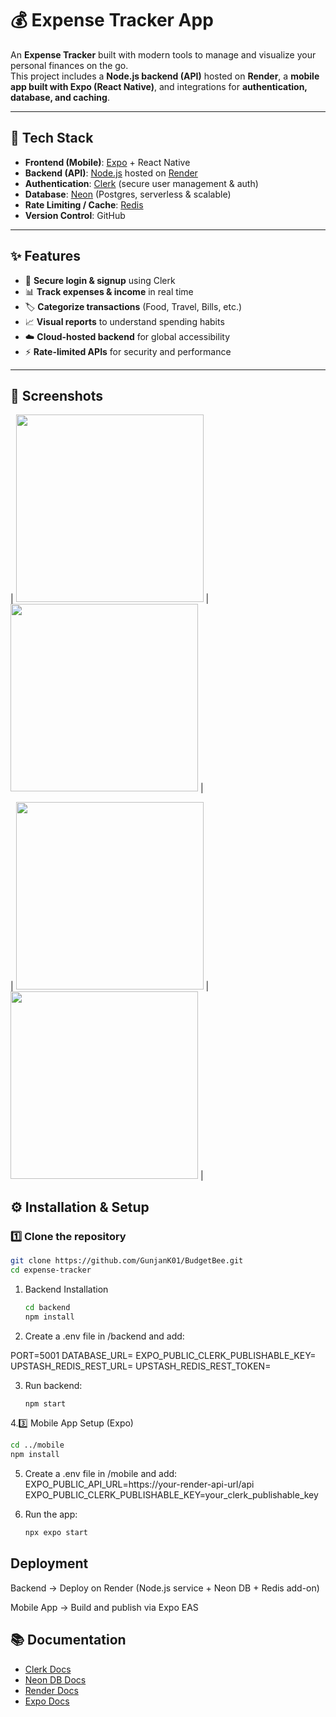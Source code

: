 # 💰 Expense Tracker App

An **Expense Tracker** built with modern tools to manage and visualize your personal finances on the go.  
This project includes a **Node.js backend (API)** hosted on **Render**, a **mobile app built with Expo (React Native)**, and integrations for **authentication, database, and caching**.

---

## 🚀 Tech Stack

- **Frontend (Mobile)**: [Expo](https://expo.dev) + React Native  
- **Backend (API)**: [Node.js](https://nodejs.org) hosted on [Render](https://render.com)  
- **Authentication**: [Clerk](https://clerk.com) (secure user management & auth)  
- **Database**: [Neon](https://neon.tech) (Postgres, serverless & scalable)  
- **Rate Limiting / Cache**: [Redis](https://redis.io)  
- **Version Control**: GitHub  

---

## ✨ Features

- 🔐 **Secure login & signup** using Clerk  
- 📊 **Track expenses & income** in real time  
- 🏷️ **Categorize transactions** (Food, Travel, Bills, etc.)  
- 📈 **Visual reports** to understand spending habits  
- ☁️ **Cloud-hosted backend** for global accessibility  
- ⚡ **Rate-limited APIs** for security and performance

---
## 📸 Screenshots

| <img width="300" src="https://github.com/user-attachments/assets/faae7410-c2b1-42db-bd90-da1b7b104c48" /> | <img width="300" src="https://github.com/user-attachments/assets/5674c441-f232-467e-bfbb-fca37b7f2b6e" /> |

| <img width="300" src="https://github.com/user-attachments/assets/c476cbb1-a8c4-4ae7-9666-3ca5e49712d5" /> | <img width="300" src="https://github.com/user-attachments/assets/098978b0-1d53-4a22-9b3b-1af944e7e4b7" /> |




## ⚙️ Installation & Setup

### 1️⃣ Clone the repository

```bash
git clone https://github.com/GunjanK01/BudgetBee.git
cd expense-tracker


```
1. Backend Installation
   ```bash
   cd backend
   npm install
   ```
2. Create a .env file in /backend and add:
   
PORT=5001
DATABASE_URL=
EXPO_PUBLIC_CLERK_PUBLISHABLE_KEY=
UPSTASH_REDIS_REST_URL=
UPSTASH_REDIS_REST_TOKEN=

3. Run backend:
   ```bash
   npm start
   ```
4.3️⃣ Mobile App Setup (Expo)
```bash
cd ../mobile
npm install
```
5. Create a .env file in /mobile and add:
   EXPO_PUBLIC_API_URL=https://your-render-api-url/api
   EXPO_PUBLIC_CLERK_PUBLISHABLE_KEY=your_clerk_publishable_key
   
6. Run the app:
   ```bash
   npx expo start
   ```
## Deployment

Backend → Deploy on Render
 (Node.js service + Neon DB + Redis add-on)

Mobile App → Build and publish via Expo EAS

## 📚 Documentation

- [Clerk Docs](https://clerk.com/docs)  
- [Neon DB Docs](https://neon.tech/docs)  
- [Render Docs](https://render.com/docs)  
- [Expo Docs](https://docs.expo.dev)  



